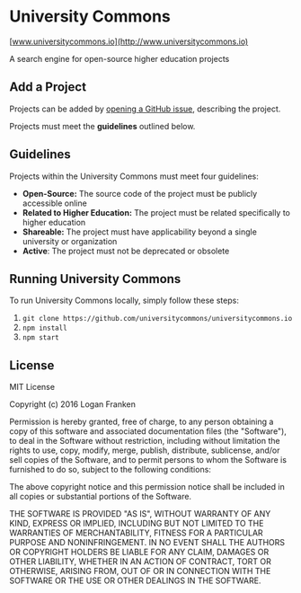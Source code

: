 # University Commons

[www.universitycommons.io](http://www.universitycommons.io)

A search engine for open-source higher education projects

## Add a Project

Projects can be added by [opening a GitHub issue](https://github.com/universitycommons/universitycommons.io/issues),
describing the project.

Projects must meet the **guidelines** outlined below.

## Guidelines

Projects within the University Commons must meet four guidelines:

* **Open-Source:** The source code of the project must be publicly accessible online
* **Related to Higher Education:** The project must be related specifically to higher education
* **Shareable:** The project must have applicability beyond a single university or organization
* **Active**: The project must not be deprecated or obsolete

## Running University Commons

To run University Commons locally, simply follow these steps:

1. `git clone https://github.com/universitycommons/universitycommons.io`
2. `npm install`
3. `npm start`

## License

MIT License

Copyright (c) 2016 Logan Franken

Permission is hereby granted, free of charge, to any person obtaining a copy
of this software and associated documentation files (the "Software"), to deal
in the Software without restriction, including without limitation the rights
to use, copy, modify, merge, publish, distribute, sublicense, and/or sell
copies of the Software, and to permit persons to whom the Software is
furnished to do so, subject to the following conditions:

The above copyright notice and this permission notice shall be included in all
copies or substantial portions of the Software.

THE SOFTWARE IS PROVIDED "AS IS", WITHOUT WARRANTY OF ANY KIND, EXPRESS OR
IMPLIED, INCLUDING BUT NOT LIMITED TO THE WARRANTIES OF MERCHANTABILITY,
FITNESS FOR A PARTICULAR PURPOSE AND NONINFRINGEMENT. IN NO EVENT SHALL THE
AUTHORS OR COPYRIGHT HOLDERS BE LIABLE FOR ANY CLAIM, DAMAGES OR OTHER
LIABILITY, WHETHER IN AN ACTION OF CONTRACT, TORT OR OTHERWISE, ARISING FROM,
OUT OF OR IN CONNECTION WITH THE SOFTWARE OR THE USE OR OTHER DEALINGS IN THE
SOFTWARE.
